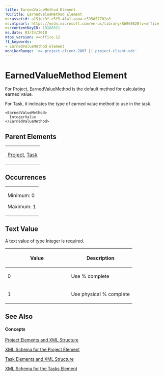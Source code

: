 ```yaml
---
title: EarnedValueMethod Element
TOCTitle: EarnedValueMethod Element
ms:assetid: a151ec3f-e5f5-4141-aeaa-c595d57702e8
ms:mtpsurl: https://msdn.microsoft.com/en-us/library/Bb968620(v=office.12)
ms:contentKeyID: 13188311
ms.date: 03/14/2018
mtps_version: v=office.12
f1_keywords:
- EarnedValueMethod element
monikerRange: '>= project-client-2007 || project-client-odc'
---
```


# EarnedValueMethod Element




For Project, EarnedValueMethod is the default method for calculating earned value.

For Task, it indicates the type of earned value method to use in the task.

    <EarnedValueMethod>
      IntegerValue
    </EarnedValueMethod>

## Parent Elements

<table>
<colgroup>
<col style="width: 100%" />
</colgroup>
<tbody>
<tr class="odd">
<td><p><a href="project-element.md">Project</a>, <a href="task-element.md">Task</a></p></td>
</tr>
</tbody>
</table>

## Occurrences

<table>
<colgroup>
<col style="width: 100%" />
</colgroup>
<tbody>
<tr class="odd">
<td><p>Minimum: 0</p>
<p>Maximum: 1</p></td>
</tr>
</tbody>
</table>

## Text Value

A text value of type Integer is required.

<table>
<colgroup>
<col style="width: 50%" />
<col style="width: 50%" />
</colgroup>
<thead>
<tr class="header">
<th><p>Value</p></th>
<th><p>Description</p></th>
</tr>
</thead>
<tbody>
<tr class="odd">
<td><p>0</p></td>
<td><p>Use % complete</p></td>
</tr>
<tr class="even">
<td><p>1</p></td>
<td><p>Use physical % complete</p></td>
</tr>
</tbody>
</table>

## See Also

#### Concepts

[Project Elements and XML Structure](project-elements-and-xml-structure.md)

[XML Schema for the Project Element](xml-schema-for-the-project-element.md)

[Task Elements and XML Structure](task-elements-and-xml-structure.md)

[XML Schema for the Tasks Element](xml-schema-for-the-tasks-element.md)

